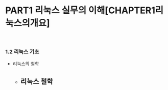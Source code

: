 # PART1 리눅스 실무의 이해[CHAPTER1리눅스의개요]


<br>


### 1.2 리눅스 기초 

- 리눅스의 철학
    - 리눅스 철학 
        - 


``` 